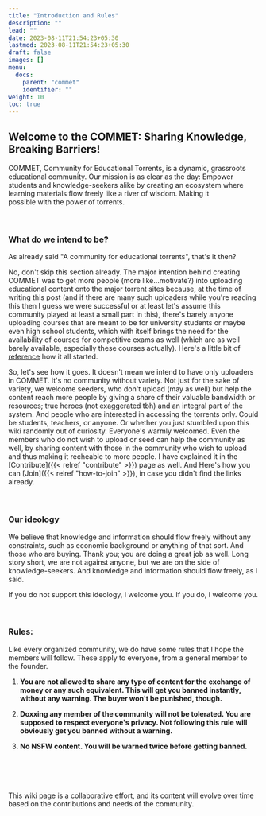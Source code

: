 ```yaml
---
title: "Introduction and Rules"
description: ""
lead: ""
date: 2023-08-11T21:54:23+05:30
lastmod: 2023-08-11T21:54:23+05:30
draft: false 
images: []
menu:
  docs:
    parent: "commet"
    identifier: ""
weight: 10
toc: true
---
```


## Welcome to the COMMET: Sharing Knowledge, Breaking Barriers!

COMMET, Community for Educational Torrents, is a dynamic, grassroots  
educational community. Our mission is as clear as the day: Empower  
students and knowledge-seekers alike by creating an ecosystem where  
learning materials flow freely like a river of wisdom. Making it  
possible with the power of torrents.<br><br><br>

### What do we intend to be?

As already said "A community for educational torrents", that's it then?  
  
No, don't skip this section already. The major intention behind creating COMMET was to get more people (more like...motivate?) into uploading educational content onto the major torrent sites because, at the time of writing this post (and if there are many such uploaders while you're reading this then I guess we were successful or at least let's assume this community played at least a small part in this), there's barely anyone uploading courses that are meant to be for university students or maybe even high school students, which with itself brings the need for the availability of courses for competitive exams as well (which are as well barely available, especially these courses actually). Here's a little bit of [reference](https://forum.suprbay.org/Thread-Want-to-make-a-community-for-educational-torrents) how it all started.  
  
So, let's see how it goes. It doesn't mean we intend to have only uploaders in COMMET. It's no community without variety. Not just for the sake of variety, we welcome seeders, who don't upload (may as well) but help the content reach more people by giving a share of their valuable bandwidth or resources; true heroes (not exaggerated tbh) and an integral part of the system.  And people who are interested in accessing the torrents only. Could be students, teachers, or anyone. Or whether you just stumbled upon this wiki randomly out of curiosity. Everyone's warmly welcomed. Even the members who do not wish to upload or seed can help the community as well,  by sharing content with those in the community who wish to upload and thus making it recheable to more people. I have explained it in the [Contribute]({{< relref "contribute" >}}) page as well. And Here's how you can [Join]({{< relref "how-to-join" >}}), in case you didn't find the links already.
<br><br><br>

### Our ideology

We believe that knowledge and information should flow freely without any constraints, such as economic background or anything of that sort. And those who are buying. Thank you; you are doing a great job as well. Long story short, we are not against anyone, but we are on the side of knowledge-seekers. And knowledge and information should flow freely, as I said.

If you do not support this ideology, I welcome you. If you do, I welcome you.
<br><br><br>

### Rules:

Like every organized community, we do have some rules that I hope the members will follow. These apply to everyone, from a general member to the founder.  
  
1. **You are not allowed to share any type of content for the exchange of money or any such equivalent. This will get you banned instantly, without any warning. The buyer won't be punished, though.**

2. **Doxxing any member of the community will not be tolerated. You are supposed to respect everyone's privacy. Not following this rule will obviously get you banned without a warning.**

3. **No NSFW content. You will be warned twice before getting banned.**
  
<br><br><br><br>
This wiki page is a collaborative effort, and its content will evolve over time based on the contributions and needs of the community.
